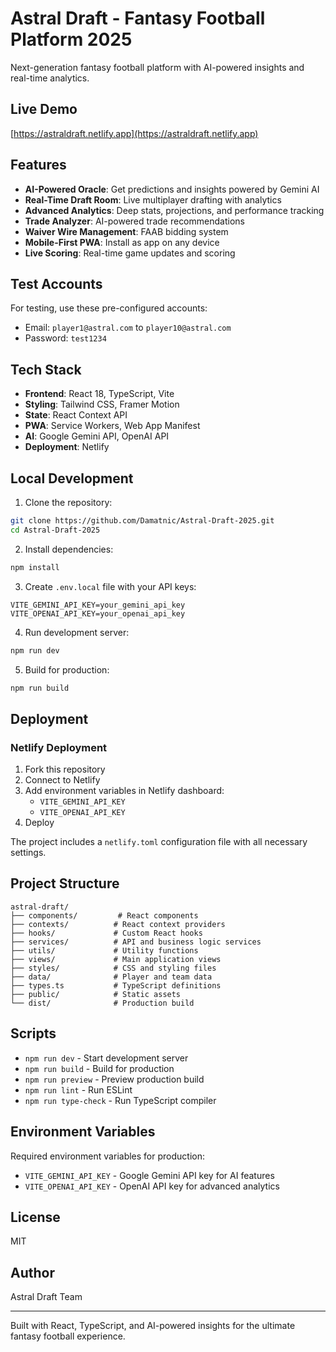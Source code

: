 # Astral Draft - Fantasy Football Platform 2025

Next-generation fantasy football platform with AI-powered insights and real-time analytics.

## Live Demo

[https://astraldraft.netlify.app](https://astraldraft.netlify.app)

## Features

- **AI-Powered Oracle**: Get predictions and insights powered by Gemini AI
- **Real-Time Draft Room**: Live multiplayer drafting with analytics
- **Advanced Analytics**: Deep stats, projections, and performance tracking
- **Trade Analyzer**: AI-powered trade recommendations
- **Waiver Wire Management**: FAAB bidding system
- **Mobile-First PWA**: Install as app on any device
- **Live Scoring**: Real-time game updates and scoring

## Test Accounts

For testing, use these pre-configured accounts:

- Email: `player1@astral.com` to `player10@astral.com`
- Password: `test1234`

## Tech Stack

- **Frontend**: React 18, TypeScript, Vite
- **Styling**: Tailwind CSS, Framer Motion
- **State**: React Context API
- **PWA**: Service Workers, Web App Manifest
- **AI**: Google Gemini API, OpenAI API
- **Deployment**: Netlify

## Local Development

1. Clone the repository:
```bash
git clone https://github.com/Damatnic/Astral-Draft-2025.git
cd Astral-Draft-2025
```

2. Install dependencies:
```bash
npm install
```

3. Create `.env.local` file with your API keys:
```env
VITE_GEMINI_API_KEY=your_gemini_api_key
VITE_OPENAI_API_KEY=your_openai_api_key
```

4. Run development server:
```bash
npm run dev
```

5. Build for production:
```bash
npm run build
```

## Deployment

### Netlify Deployment

1. Fork this repository
2. Connect to Netlify
3. Add environment variables in Netlify dashboard:
   - `VITE_GEMINI_API_KEY`
   - `VITE_OPENAI_API_KEY`
4. Deploy

The project includes a `netlify.toml` configuration file with all necessary settings.

## Project Structure

```
astral-draft/
├── components/         # React components
├── contexts/          # React context providers
├── hooks/             # Custom React hooks
├── services/          # API and business logic services
├── utils/             # Utility functions
├── views/             # Main application views
├── styles/            # CSS and styling files
├── data/              # Player and team data
├── types.ts           # TypeScript definitions
├── public/            # Static assets
└── dist/              # Production build
```

## Scripts

- `npm run dev` - Start development server
- `npm run build` - Build for production
- `npm run preview` - Preview production build
- `npm run lint` - Run ESLint
- `npm run type-check` - Run TypeScript compiler

## Environment Variables

Required environment variables for production:

- `VITE_GEMINI_API_KEY` - Google Gemini API key for AI features
- `VITE_OPENAI_API_KEY` - OpenAI API key for advanced analytics

## License

MIT

## Author

Astral Draft Team

---

Built with React, TypeScript, and AI-powered insights for the ultimate fantasy football experience.
